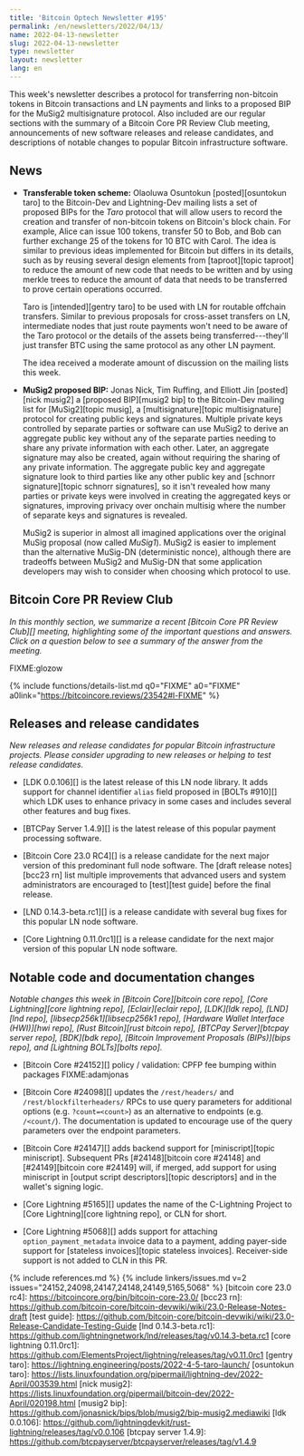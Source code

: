 ```yaml
---
title: 'Bitcoin Optech Newsletter #195'
permalink: /en/newsletters/2022/04/13/
name: 2022-04-13-newsletter
slug: 2022-04-13-newsletter
type: newsletter
layout: newsletter
lang: en
---
```

This week's newsletter describes a protocol for transferring non-bitcoin
tokens in Bitcoin transactions and LN payments and links to a proposed
BIP for the MuSig2 multisignature protocol.  Also included are our
regular sections with the summary of a Bitcoin Core PR Review Club
meeting, announcements of new software releases and release candidates,
and descriptions of notable changes to popular Bitcoin infrastructure
software.

## News

- **Transferable token scheme:** Olaoluwa Osuntokun  [posted][osuntokun
  taro] to the Bitcoin-Dev and Lightning-Dev mailing lists a set of
  proposed BIPs for the *Taro* protocol that will allow users
  to record the creation and transfer of non-bitcoin
  tokens on Bitcoin's block chain.  For example, Alice can issue 100 tokens, transfer 50 to Bob,
  and Bob can further exchange 25 of the tokens for 10 BTC with Carol.
  The idea is similar to previous ideas implemented for Bitcoin but
  differs in its details, such as by reusing several design elements
  from [taproot][topic taproot] to reduce the amount of new code that
  needs to be written and by using merkle trees to reduce the amount of
  data that needs to be transferred to prove certain operations occurred.

    Taro is [intended][gentry taro] to be used with LN for routable
    offchain transfers.  Similar to previous proposals for cross-asset
    transfers on LN, intermediate nodes that just route payments won't
    need to be aware of the Taro protocol or the details of the assets
    being transferred---they'll just transfer BTC using the same protocol
    as any other LN payment.

    The idea received a moderate amount of discussion on the mailing
    lists this week.

- **MuSig2 proposed BIP:** Jonas Nick, Tim Ruffing, and Elliott Jin
  [posted][nick musig2] a [proposed BIP][musig2 bip] to the Bitcoin-Dev
  mailing list for [MuSig2][topic musig], a [multisignature][topic
  multisignature] protocol for creating public keys and signatures.
  Multiple private keys controlled by separate parties or software can
  use MuSig2 to derive an aggregate public key without any of the
  separate parties needing to share any private information with each
  other.  Later, an aggregate signature may also be created, again
  without requiring the sharing of any private information.  The
  aggregate public key and aggregate signature look to third parties
  like any other public key and [schnorr signature][topic schnorr
  signatures], so it isn't revealed how many parties or private keys
  were involved in creating the aggregated keys or signatures, improving
  privacy over onchain multisig where the number of separate keys and
  signatures is revealed.

    MuSig2 is superior in almost all imagined applications over the
    original MuSig proposal (now called *MuSig1*).  MuSig2 is easier to
    implement than the alternative MuSig-DN (deterministic nonce),
    although there are tradeoffs between MuSig2 and MuSig-DN that some
    application developers may wish to consider when choosing which
    protocol to use.

## Bitcoin Core PR Review Club

*In this monthly section, we summarize a recent [Bitcoin Core PR Review Club][]
meeting, highlighting some of the important questions and answers.  Click on a
question below to see a summary of the answer from the meeting.*

FIXME:glozow

{% include functions/details-list.md
  q0="FIXME"
  a0="FIXME"
  a0link="https://bitcoincore.reviews/23542#l-FIXME"
%}

## Releases and release candidates

*New releases and release candidates for popular Bitcoin infrastructure
projects.  Please consider upgrading to new releases or helping to test
release candidates.*

- [LDK 0.0.106][] is the latest release of this LN node library.  It
  adds support for channel identifier `alias` field proposed in [BOLTs
  #910][] which LDK uses to enhance privacy in some cases and includes
  several other features and bug fixes.

- [BTCPay Server 1.4.9][] is the latest release of this popular payment
  processing software.

- [Bitcoin Core 23.0 RC4][] is a release candidate for the next major
  version of this predominant full node software.  The [draft release
  notes][bcc23 rn] list multiple improvements that advanced users and
  system administrators are encouraged to [test][test guide] before the final release.

- [LND 0.14.3-beta.rc1][] is a release candidate with several bug fixes
  for this popular LN node software.

- [Core Lightning 0.11.0rc1][] is a release candidate for the next major
  version of this popular LN node software.

## Notable code and documentation changes

*Notable changes this week in [Bitcoin Core][bitcoin core repo], [Core
Lightning][core lightning repo], [Eclair][eclair repo], [LDK][ldk repo],
[LND][lnd repo], [libsecp256k1][libsecp256k1 repo], [Hardware Wallet
Interface (HWI)][hwi repo], [Rust Bitcoin][rust bitcoin repo], [BTCPay
Server][btcpay server repo], [BDK][bdk repo], [Bitcoin Improvement
Proposals (BIPs)][bips repo], and [Lightning BOLTs][bolts repo].*

- [Bitcoin Core #24152][] policy / validation: CPFP fee bumping within packages FIXME:adamjonas

- [Bitcoin Core #24098][] updates the `/rest/headers/` and
  `/rest/blockfilterheaders/` RPCs to use query parameters for
  additional options (e.g. `?count=<count>`) as an alternative to endpoints (e.g.
  `/<count/`).  The documentation is updated to encourage use of the
  query parameters over the endpoint parameters.

- [Bitcoin Core #24147][] adds backend support for [miniscript][topic
  miniscript].  Subsequent PRs [#24148][bitcoin core #24148] and
  [#24149][bitcoin core #24149] will, if merged, add support for using
  miniscript in [output script descriptors][topic descriptors] and in
  the wallet's signing logic.

- [Core Lightning #5165][] updates the name of the C-Lightning Project
  to [Core Lightning][core lightning repo], or CLN for short.

- [Core Lightning #5068][] adds support for attaching
  `option_payment_metadata` invoice data to a payment, adding payer-side
  support for [stateless invoices][topic stateless invoices].
  Receiver-side support is not added to CLN in this PR.

{% include references.md %}
{% include linkers/issues.md v=2 issues="24152,24098,24147,24148,24149,5165,5068" %}
[bitcoin core 23.0 rc4]: https://bitcoincore.org/bin/bitcoin-core-23.0/
[bcc23 rn]: https://github.com/bitcoin-core/bitcoin-devwiki/wiki/23.0-Release-Notes-draft
[test guide]: https://github.com/bitcoin-core/bitcoin-devwiki/wiki/23.0-Release-Candidate-Testing-Guide
[lnd 0.14.3-beta.rc1]: https://github.com/lightningnetwork/lnd/releases/tag/v0.14.3-beta.rc1
[core lightning 0.11.0rc1]: https://github.com/ElementsProject/lightning/releases/tag/v0.11.0rc1
[gentry taro]: https://lightning.engineering/posts/2022-4-5-taro-launch/
[osuntokun taro]: https://lists.linuxfoundation.org/pipermail/lightning-dev/2022-April/003539.html
[nick musig2]: https://lists.linuxfoundation.org/pipermail/bitcoin-dev/2022-April/020198.html
[musig2 bip]: https://github.com/jonasnick/bips/blob/musig2/bip-musig2.mediawiki
[ldk 0.0.106]: https://github.com/lightningdevkit/rust-lightning/releases/tag/v0.0.106
[btcpay server 1.4.9]: https://github.com/btcpayserver/btcpayserver/releases/tag/v1.4.9
